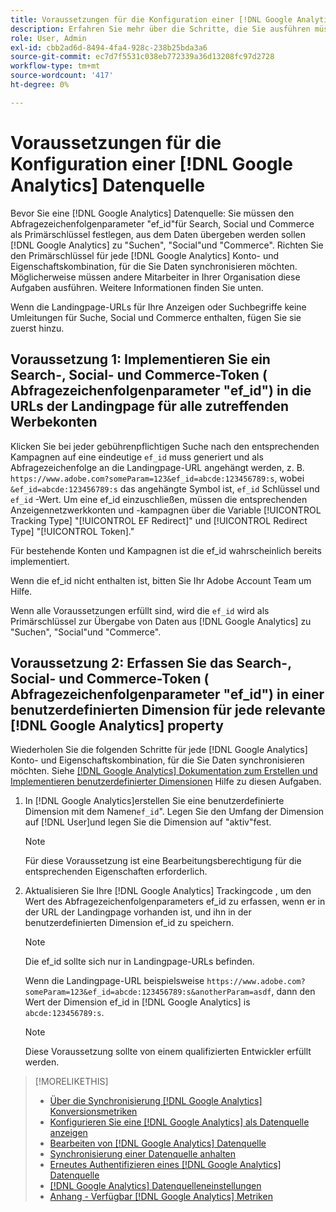 ```yaml
---
title: Voraussetzungen für die Konfiguration einer [!DNL Google Analytics] Datenquelle
description: Erfahren Sie mehr über die Schritte, die Sie ausführen müssen, bevor Sie eine [!DNL Google Analytics] Datenquelle.
role: User, Admin
exl-id: cbb2ad6d-8494-4fa4-928c-238b25bda3a6
source-git-commit: ec7d7f5531c038eb772339a36d13208fc97d2728
workflow-type: tm+mt
source-wordcount: '417'
ht-degree: 0%

---
```


# Voraussetzungen für die Konfiguration einer [!DNL Google Analytics] Datenquelle

Bevor Sie eine [!DNL Google Analytics] Datenquelle: Sie müssen den Abfragezeichenfolgenparameter &quot;ef_id&quot;für Search, Social und Commerce als Primärschlüssel festlegen, aus dem Daten übergeben werden sollen [!DNL Google Analytics] zu &quot;Suchen&quot;, &quot;Social&quot;und &quot;Commerce&quot;. Richten Sie den Primärschlüssel für jede [!DNL Google Analytics] Konto- und Eigenschaftskombination, für die Sie Daten synchronisieren möchten. Möglicherweise müssen andere Mitarbeiter in Ihrer Organisation diese Aufgaben ausführen. Weitere Informationen finden Sie unten.

Wenn die Landingpage-URLs für Ihre Anzeigen oder Suchbegriffe keine Umleitungen für Suche, Social und Commerce enthalten, fügen Sie sie zuerst hinzu.

## Voraussetzung 1: Implementieren Sie ein Search-, Social- und Commerce-Token ( Abfragezeichenfolgenparameter &quot;ef_id&quot;) in die URLs der Landingpage für alle zutreffenden Werbekonten

Klicken Sie bei jeder gebührenpflichtigen Suche nach den entsprechenden Kampagnen auf eine eindeutige `ef_id` muss generiert und als Abfragezeichenfolge an die Landingpage-URL angehängt werden, z. B. `https://www.adobe.com?someParam=123&ef_id=abcde:123456789:s`, wobei `&ef_id=abcde:123456789:s` das angehängte Symbol ist, `ef_id` Schlüssel und `ef_id` -Wert. Um eine ef_id einzuschließen, müssen die entsprechenden Anzeigennetzwerkkonten und -kampagnen über die Variable [!UICONTROL Tracking Type] &quot;[!UICONTROL EF Redirect]&quot; und [!UICONTROL Redirect Type] &quot;[!UICONTROL Token].&quot;

Für bestehende Konten und Kampagnen ist die ef_id wahrscheinlich bereits implementiert.

Wenn die ef_id nicht enthalten ist, bitten Sie Ihr Adobe Account Team um Hilfe.

Wenn alle Voraussetzungen erfüllt sind, wird die `ef_id` wird als Primärschlüssel zur Übergabe von Daten aus [!DNL Google Analytics] zu &quot;Suchen&quot;, &quot;Social&quot;und &quot;Commerce&quot;.

## Voraussetzung 2: Erfassen Sie das Search-, Social- und Commerce-Token ( Abfragezeichenfolgenparameter &quot;ef_id&quot;) in einer benutzerdefinierten Dimension für jede relevante [!DNL Google Analytics] property

Wiederholen Sie die folgenden Schritte für jede [!DNL Google Analytics] Konto- und Eigenschaftskombination, für die Sie Daten synchronisieren möchten. Siehe [[!DNL Google Analytics] Dokumentation zum Erstellen und Implementieren benutzerdefinierter Dimensionen](https://support.google.com/analytics/answer/2709829?hl=en#zippy=%2Cin-this-article) Hilfe zu diesen Aufgaben.

1. In [!DNL Google Analytics]erstellen Sie eine benutzerdefinierte Dimension mit dem Namen`ef_id`&quot;. Legen Sie den Umfang der Dimension auf [!DNL User]und legen Sie die Dimension auf &quot;aktiv&quot;fest.

   >[!NOTE]
   >
   >Für diese Voraussetzung ist eine Bearbeitungsberechtigung für die entsprechenden Eigenschaften erforderlich.

1. Aktualisieren Sie Ihre [!DNL Google Analytics] Trackingcode , um den Wert des Abfragezeichenfolgenparameters ef_id zu erfassen, wenn er in der URL der Landingpage vorhanden ist, und ihn in der benutzerdefinierten Dimension ef_id zu speichern.

   >[!NOTE]
   >
   >Die ef_id sollte sich nur in Landingpage-URLs befinden.

   Wenn die Landingpage-URL beispielsweise `https://www.adobe.com?someParam=123&ef_id=abcde:123456789:s&anotherParam=asdf`, dann den Wert der Dimension ef_id in [!DNL Google Analytics] is `abcde:123456789:s`.

   >[!NOTE]
   >
   >Diese Voraussetzung sollte von einem qualifizierten Entwickler erfüllt werden.

>[!MORELIKETHIS]
>
>* [Über die Synchronisierung [!DNL Google Analytics] Konversionsmetriken](data-source-about.md)
>* [Konfigurieren Sie eine [!DNL Google Analytics] als Datenquelle anzeigen](data-source-configure.md)
>* [Bearbeiten von [!DNL Google Analytics] Datenquelle](data-source-edit.md)
>* [Synchronisierung einer Datenquelle anhalten](data-source-pause.md)
>* [Erneutes Authentifizieren eines [!DNL Google Analytics] Datenquelle](data-source-reauthenticate.md)
>* [[!DNL Google Analytics] Datenquelleneinstellungen](data-source-settings.md)
>* [Anhang - Verfügbar [!DNL Google Analytics] Metriken](data-source-ga-metrics.md)
